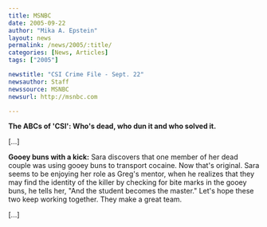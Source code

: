 ```yaml
---
title: MSNBC
date: 2005-09-22
author: "Mika A. Epstein"
layout: news
permalink: /news/2005/:title/
categories: [News, Articles]
tags: ["2005"]

newstitle: "CSI Crime File - Sept. 22"
newsauthor: Staff
newssource: MSNBC
newsurl: http://msnbc.com

---
```


**The ABCs of 'CSI': Who's dead, who dun it and who solved it.**

[...]

**Gooey buns with a kick:** Sara discovers that one member of her dead couple was using gooey buns to transport cocaine. Now that's original. Sara seems to be enjoying her role as Greg's mentor, when he realizes that they may find the identity of the killer by checking for bite marks in the gooey buns, he tells her, "And the student becomes the master." Let's hope these two keep working together. They make a great team.

[...]

